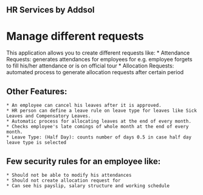 HR Services by Addsol
---------------------
Manage different requests
=========================

This application allows you to create different requests like:
    * Attendance Requests: generates attendances for employees for e.g. employee forgets to fill his/her attendance or is on official tour
    * Allocation Requests: automated process to generate allocation requests after certain period

Other Features:
---------------
    * An employee can cancel his leaves after it is approved.
    * HR person can define a leave rule on leave type for leaves like Sick Leaves and Compensatory Leaves.
    * Automatic process for allocating leaves at the end of every month.
    * Checks employee's late comings of whole month at the end of every month.
    * Leave Type: (Half Day): counts number of days 0.5 in case half day leave type is selected

Few security rules for an employee like:
------------------------------------------------
    * Should not be able to modify his attendances
    * Should not create allocation request for 
    * Can see his payslip, salary structure and working schedule


